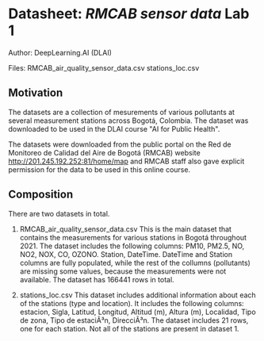# Datasheet: *RMCAB sensor data* Lab 1

Author: DeepLearning.AI (DLAI)

Files:
	RMCAB_air_quality_sensor_data.csv
	stations_loc.csv

## Motivation

The datasets are a collection of mesurements of various pollutants at several measurement stations across Bogotá, Colombia. The dataset was downloaded to be used in the DLAI course "AI for Public Health". 

The datasets were downloaded from the public portal on the Red de Monitoreo de Calidad del Aire de Bogotá (RMCAB) website
http://201.245.192.252:81/home/map and RMCAB staff also gave explicit permission for the data to be used in this online course.



## Composition

There are two datasets in total.

1. RMCAB_air_quality_sensor_data.csv
	This is the main dataset that contains the measurements for various stations in Bogotá throughout 2021. The dataset includes the following columns: PM10, PM2.5, NO, NO2, NOX, CO, OZONO. Station, DateTime. DateTime and Station columns are fully populated, while the rest of the collumns (pollutants) are missing some values, because the measurements were not available. The dataset has 166441 rows in total.


2. stations_loc.csv
	This dataset includes additional information about each of the stations (type and location). It includes the following columns: estacion, Sigla, Latitud, Longitud, Altitud (m), Altura (m), Localidad, Tipo de zona, Tipo de estaciÃ³n, DirecciÃ³n. The dataset includes 21 rows, one for each station. Not all of the stations are present in dataset 1. 
